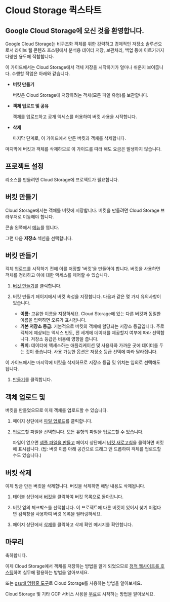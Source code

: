 # Cloud Storage 퀵스타트

## Google Cloud Storage에 오신 것을 환영합니다.

<walkthrough-tutorial-url url="https://cloud.google.com/storage/docs/quickstart-console"></walkthrough-tutorial-url>

Google Cloud Storage는 비구조화 객체를 위한 강력하고 경제적인 저장소 솔루션으로서 라이브 웹 콘텐츠 호스팅에서 분석용 데이터 저장, 보관처리, 백업 등에 이르기까지 다양한 용도에 적합합니다.

이 가이드에서는 Cloud Storage에서 객체 저장을 시작하기가 얼마나 쉬운지 보여줍니다. 수행할 작업은 아래와 같습니다.

  *  **버킷 만들기**

     버킷은 Cloud Storage에 저장하려는 객체(모든 파일 유형)를 보관합니다.

  *  **객체 업로드 및 공유**

     객체를 업로드하고 공개 액세스를 허용하여 버킷 사용을 시작합니다.

  *  **삭제**

     마지막 단계로, 이 가이드에서 만든 버킷과 객체를 삭제합니다.

마지막에 버킷과 객체를 삭제하므로 이 가이드를 따라 해도 요금은 발생하지 않습니다.

## 프로젝트 설정

리소스를 만들려면 Cloud Storage에 프로젝트가 필요합니다.

<walkthrough-project-billing-setup></walkthrough-project-billing-setup>

## 버킷 만들기

Cloud Storage에서는 객체를 버킷에 저장합니다. 버킷을 만들려면 Cloud Storage 브라우저로 이동해야 합니다.

콘솔 왼쪽에서 [메뉴][spotlight-menu]를 엽니다.

그런 다음 **저장소** 섹션을 선택합니다.

<walkthrough-menu-navigation sectionid="STORAGE_SECTION"></walkthrough-menu-navigation>

## 버킷 만들기

객체 업로드를 시작하기 전에 이를 저장할 '버킷'을 만들어야 합니다. 버킷을 사용하면 객체를 정리하고 이에 대한 액세스를 제어할 수 있습니다.

  1. [버킷 만들기](walkthrough://spotlight-pointer?cssSelector=#p6ntest-cloudstorage-create-first-bucket-button,)를 클릭합니다.

  1. 버킷 만들기 페이지에서 버킷 속성을 지정합니다. 다음과 같은 몇 가지 유의사항이 있습니다.

     *  **이름:** 고유한 이름을 지정하세요. Cloud Storage에 있는 다른 버킷과 동일한 이름을 입력하면 오류가 표시됩니다.
     *  **기본 저장소 등급:** 기본적으로 버킷의 객체에 할당되는 저장소 등급입니다. 주로 객체에 예상되는 액세스 빈도, 전 세계에 데이터를 제공할지 여부에 따라 선택합니다. 저장소 등급은 비용에 영향을 줍니다.
     *  **위치:** 데이터에 액세스하는 애플리케이션 및 사용자와 가까운 곳에 데이터를 두는 것이 좋습니다. 사용 가능한 옵션은 저장소 등급 선택에 따라 달라집니다.

이 가이드에서는 마지막에 버킷을 삭제하므로 저장소 등급 및 위치는 임의로 선택해도 됩니다.

  1. [만들기][spotlight-create-button]를 클릭합니다.

##  객체 업로드 및

버킷을 만들었으므로 이제 객체를 업로드할 수 있습니다.

  1. 페이지 상단에서 [파일 업로드][spotlight-upload-file]를 클릭합니다.

  1. 업로드할 파일을 선택합니다. 모든 유형의 파일을 업로드할 수 있습니다.

     파일이 없으면 [샘플 파일을 만들고][create-sample-file] 페이지 상단에서 [버킷 새로고침][spotlight-refresh-bucket]을 클릭하면 버킷에 표시됩니다. (팁: 버킷 이름 아래 공간으로 드래그 앤 드롭하여 객체를 업로드할 수도 있습니다.)

## 버킷 삭제

이제 방금 만든 버킷을 삭제합니다. 버킷을 삭제하면 해당 내용도 삭제됩니다.

  1. 테이블 상단에서 [버킷][spotlight-buckets-link]을 클릭하여 버킷 목록으로 돌아갑니다.

  1. 버킷 옆의 체크박스를 선택합니다. 이 프로젝트에 다른 버킷이 있어서 찾기 어렵다면 검색창을 사용하여 버킷 목록을 필터링하세요.

  1. 페이지 상단에서 [삭제][spotlight-delete-buckets]를 클릭하고 삭제 확인 메시지를 확인합니다.

## 마무리

<walkthrough-conclusion-trophy></walkthrough-conclusion-trophy>

축하합니다.

이제 Cloud Storage에서 객체를 저장하는 방법을 알게 되었으므로 [정적 웹사이트를 호스팅](https://cloud.google.com/storage/docs/hosting-static-website)하여 실무에 활용하는 방법을 알아보세요.

또는 [gsutil 명령줄 도구](https://cloud.google.com/storage/docs/quickstart-gsutil)로 Cloud Storage를 사용하는 방법을 알아보세요.

Cloud Storage 및 기타 GCP 서비스 사용을 [무료](https://cloud.google.com/free)로 시작하는 방법을 알아보세요.

[create-sample-file]: walkthrough://create-sample-storage-file
[spotlight-buckets-link]: walkthrough://spotlight-pointer?cssSelector=.p6n-cloudstorage-path-link
[spotlight-create-bucket]: walkthrough://spotlight-pointer?cssSelector=#p6ntest-cloudstorage-create-first-bucket-button,#p6n-cloudstorage-create-bucket
[spotlight-create-button]: walkthrough://spotlight-pointer?cssSelector=#p6ntest-gcs-create-bucket-button
[spotlight-delete-buckets]: walkthrough://spotlight-pointer?spotlightId=gcs-action-bar-delete-bucket
[spotlight-menu]: walkthrough://spotlight-pointer?spotlightId=console-nav-menu
[spotlight-public-link]: walkthrough://spotlight-pointer?cssSelector=.p6n-cloudstorage-browser-public-label
[spotlight-refresh-bucket]: walkthrough://spotlight-pointer?spotlightId=gcs-action-bar-refresh-objects
[spotlight-share-public]: walkthrough://spotlight-pointer?cssSelector=.p6n-cloudstorage-browser-public-checkbox
[spotlight-upload-file]: walkthrough://spotlight-pointer?spotlightId=gcs-action-bar-upload-file
